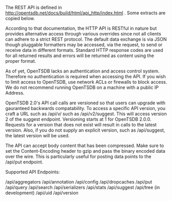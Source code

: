 The REST API is defined in http://opentsdb.net/docs/build/html/api_http/index.html . Some extracts are copied below.

According to that documentation, the HTTP API is RESTful in nature but provides alternative access through various overrides since not all clients can adhere to a strict REST protocol. The default data exchange is via JSON though pluggable formatters may be accessed, via the request, to send or receive data in different formats. Standard HTTP response codes are used for all returned results and errors will be returned as content using the proper format.

As of yet, OpenTSDB lacks an authentication and access control system. Therefore no authentication is required when accessing the API. If you wish to limit access to OpenTSDB, use network ACLs or firewalls to block access. We do not recommend running OpenTSDB on a machine with a public IP Address.

OpenTSDB 2.0's API call calls are versioned so that users can upgrade with gauranteed backwards compatability. To access a specific API version, you craft a URL such as /api/v<version>/<endpoint> such as /api/v2/suggest. This will access version 2 of the suggest endpoint. Versioning starts at 1 for OpenTSDB 2.0.0. Requests for a version that does not exist will result in calls to the latest version. Also, if you do not supply an explicit version, such as /api/suggest, the latest version will be used.

The API can accept body content that has been compressed. Make sure to set the Content-Encoding header to gzip and pass the binary encoded data over the wire. This is particularly useful for posting data points to the /api/put endpoint. 

Supported API Endpoints:

/api/aggregators
/api/annotation
/api/config
/api/dropcaches
/api/put
/api/query
/api/search
/api/serializers
/api/stats
/api/suggest
/api/tree (in development)
/api/uid
/api/version


